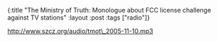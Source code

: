 {:title "The Ministry of Truth: Monologue about FCC license challenge against TV stations"
:layout :post
:tags  ["radio"]}

<http://www.szcz.org/audio/tmot\_2005-11-10.mp3>

